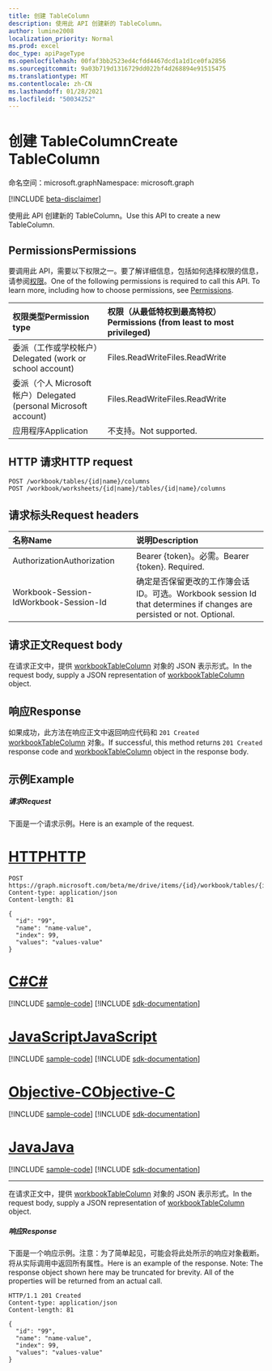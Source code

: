 ```yaml
---
title: 创建 TableColumn
description: 使用此 API 创建新的 TableColumn。
author: lumine2008
localization_priority: Normal
ms.prod: excel
doc_type: apiPageType
ms.openlocfilehash: 00faf3bb2523ed4cfdd4467dcd1a1d1ce0fa2856
ms.sourcegitcommit: 9a03b719d1316729dd022bf4d268894e91515475
ms.translationtype: MT
ms.contentlocale: zh-CN
ms.lasthandoff: 01/28/2021
ms.locfileid: "50034252"
---
```

# <a name="create-tablecolumn"></a><span data-ttu-id="8d0e9-103">创建 TableColumn</span><span class="sxs-lookup"><span data-stu-id="8d0e9-103">Create TableColumn</span></span>

<span data-ttu-id="8d0e9-104">命名空间：microsoft.graph</span><span class="sxs-lookup"><span data-stu-id="8d0e9-104">Namespace: microsoft.graph</span></span>

[!INCLUDE [beta-disclaimer](../../includes/beta-disclaimer.md)]

<span data-ttu-id="8d0e9-105">使用此 API 创建新的 TableColumn。</span><span class="sxs-lookup"><span data-stu-id="8d0e9-105">Use this API to create a new TableColumn.</span></span>
## <a name="permissions"></a><span data-ttu-id="8d0e9-106">Permissions</span><span class="sxs-lookup"><span data-stu-id="8d0e9-106">Permissions</span></span>
<span data-ttu-id="8d0e9-p101">要调用此 API，需要以下权限之一。要了解详细信息，包括如何选择权限的信息，请参阅[权限](/graph/permissions-reference)。</span><span class="sxs-lookup"><span data-stu-id="8d0e9-p101">One of the following permissions is required to call this API. To learn more, including how to choose permissions, see [Permissions](/graph/permissions-reference).</span></span>

|<span data-ttu-id="8d0e9-109">权限类型</span><span class="sxs-lookup"><span data-stu-id="8d0e9-109">Permission type</span></span>      | <span data-ttu-id="8d0e9-110">权限（从最低特权到最高特权）</span><span class="sxs-lookup"><span data-stu-id="8d0e9-110">Permissions (from least to most privileged)</span></span>              |
|:--------------------|:---------------------------------------------------------|
|<span data-ttu-id="8d0e9-111">委派（工作或学校帐户）</span><span class="sxs-lookup"><span data-stu-id="8d0e9-111">Delegated (work or school account)</span></span> | <span data-ttu-id="8d0e9-112">Files.ReadWrite</span><span class="sxs-lookup"><span data-stu-id="8d0e9-112">Files.ReadWrite</span></span>    |
|<span data-ttu-id="8d0e9-113">委派（个人 Microsoft 帐户）</span><span class="sxs-lookup"><span data-stu-id="8d0e9-113">Delegated (personal Microsoft account)</span></span> | <span data-ttu-id="8d0e9-114">Files.ReadWrite</span><span class="sxs-lookup"><span data-stu-id="8d0e9-114">Files.ReadWrite</span></span>    |
|<span data-ttu-id="8d0e9-115">应用程序</span><span class="sxs-lookup"><span data-stu-id="8d0e9-115">Application</span></span> | <span data-ttu-id="8d0e9-116">不支持。</span><span class="sxs-lookup"><span data-stu-id="8d0e9-116">Not supported.</span></span> |

## <a name="http-request"></a><span data-ttu-id="8d0e9-117">HTTP 请求</span><span class="sxs-lookup"><span data-stu-id="8d0e9-117">HTTP request</span></span>
<!-- { "blockType": "ignored" } -->
```http
POST /workbook/tables/{id|name}/columns
POST /workbook/worksheets/{id|name}/tables/{id|name}/columns

```
## <a name="request-headers"></a><span data-ttu-id="8d0e9-118">请求标头</span><span class="sxs-lookup"><span data-stu-id="8d0e9-118">Request headers</span></span>
| <span data-ttu-id="8d0e9-119">名称</span><span class="sxs-lookup"><span data-stu-id="8d0e9-119">Name</span></span>       | <span data-ttu-id="8d0e9-120">说明</span><span class="sxs-lookup"><span data-stu-id="8d0e9-120">Description</span></span>|
|:---------------|:----------|
| <span data-ttu-id="8d0e9-121">Authorization</span><span class="sxs-lookup"><span data-stu-id="8d0e9-121">Authorization</span></span>  | <span data-ttu-id="8d0e9-p102">Bearer {token}。必需。</span><span class="sxs-lookup"><span data-stu-id="8d0e9-p102">Bearer {token}. Required.</span></span> |
| <span data-ttu-id="8d0e9-124">Workbook-Session-Id</span><span class="sxs-lookup"><span data-stu-id="8d0e9-124">Workbook-Session-Id</span></span>  | <span data-ttu-id="8d0e9-p103">确定是否保留更改的工作簿会话 ID。可选。</span><span class="sxs-lookup"><span data-stu-id="8d0e9-p103">Workbook session Id that determines if changes are persisted or not. Optional.</span></span>|

## <a name="request-body"></a><span data-ttu-id="8d0e9-127">请求正文</span><span class="sxs-lookup"><span data-stu-id="8d0e9-127">Request body</span></span>
<span data-ttu-id="8d0e9-128">在请求正文中，提供 [workbookTableColumn](../resources/workbooktablecolumn.md) 对象的 JSON 表示形式。</span><span class="sxs-lookup"><span data-stu-id="8d0e9-128">In the request body, supply a JSON representation of [workbookTableColumn](../resources/workbooktablecolumn.md) object.</span></span>

## <a name="response"></a><span data-ttu-id="8d0e9-129">响应</span><span class="sxs-lookup"><span data-stu-id="8d0e9-129">Response</span></span>

<span data-ttu-id="8d0e9-130">如果成功，此方法在响应正文中返回响应代码和 `201 Created` [workbookTableColumn](../resources/workbooktablecolumn.md) 对象。</span><span class="sxs-lookup"><span data-stu-id="8d0e9-130">If successful, this method returns `201 Created` response code and [workbookTableColumn](../resources/workbooktablecolumn.md) object in the response body.</span></span>

## <a name="example"></a><span data-ttu-id="8d0e9-131">示例</span><span class="sxs-lookup"><span data-stu-id="8d0e9-131">Example</span></span>
##### <a name="request"></a><span data-ttu-id="8d0e9-132">请求</span><span class="sxs-lookup"><span data-stu-id="8d0e9-132">Request</span></span>
<span data-ttu-id="8d0e9-133">下面是一个请求示例。</span><span class="sxs-lookup"><span data-stu-id="8d0e9-133">Here is an example of the request.</span></span>

# <a name="http"></a>[<span data-ttu-id="8d0e9-134">HTTP</span><span class="sxs-lookup"><span data-stu-id="8d0e9-134">HTTP</span></span>](#tab/http)
<!-- {
  "blockType": "request",
  "name": "create_tablecolumn_from_table"
}-->
```http
POST https://graph.microsoft.com/beta/me/drive/items/{id}/workbook/tables/{id|name}/columns
Content-type: application/json
Content-length: 81

{
  "id": "99",
  "name": "name-value",
  "index": 99,
  "values": "values-value"
}
```
# <a name="c"></a>[<span data-ttu-id="8d0e9-135">C#</span><span class="sxs-lookup"><span data-stu-id="8d0e9-135">C#</span></span>](#tab/csharp)
[!INCLUDE [sample-code](../includes/snippets/csharp/create-tablecolumn-from-table-csharp-snippets.md)]
[!INCLUDE [sdk-documentation](../includes/snippets/snippets-sdk-documentation-link.md)]

# <a name="javascript"></a>[<span data-ttu-id="8d0e9-136">JavaScript</span><span class="sxs-lookup"><span data-stu-id="8d0e9-136">JavaScript</span></span>](#tab/javascript)
[!INCLUDE [sample-code](../includes/snippets/javascript/create-tablecolumn-from-table-javascript-snippets.md)]
[!INCLUDE [sdk-documentation](../includes/snippets/snippets-sdk-documentation-link.md)]

# <a name="objective-c"></a>[<span data-ttu-id="8d0e9-137">Objective-C</span><span class="sxs-lookup"><span data-stu-id="8d0e9-137">Objective-C</span></span>](#tab/objc)
[!INCLUDE [sample-code](../includes/snippets/objc/create-tablecolumn-from-table-objc-snippets.md)]
[!INCLUDE [sdk-documentation](../includes/snippets/snippets-sdk-documentation-link.md)]

# <a name="java"></a>[<span data-ttu-id="8d0e9-138">Java</span><span class="sxs-lookup"><span data-stu-id="8d0e9-138">Java</span></span>](#tab/java)
[!INCLUDE [sample-code](../includes/snippets/java/create-tablecolumn-from-table-java-snippets.md)]
[!INCLUDE [sdk-documentation](../includes/snippets/snippets-sdk-documentation-link.md)]

---

<span data-ttu-id="8d0e9-139">在请求正文中，提供 [workbookTableColumn](../resources/workbooktablecolumn.md) 对象的 JSON 表示形式。</span><span class="sxs-lookup"><span data-stu-id="8d0e9-139">In the request body, supply a JSON representation of [workbookTableColumn](../resources/workbooktablecolumn.md) object.</span></span>
##### <a name="response"></a><span data-ttu-id="8d0e9-140">响应</span><span class="sxs-lookup"><span data-stu-id="8d0e9-140">Response</span></span>
<span data-ttu-id="8d0e9-p104">下面是一个响应示例。注意：为了简单起见，可能会将此处所示的响应对象截断。将从实际调用中返回所有属性。</span><span class="sxs-lookup"><span data-stu-id="8d0e9-p104">Here is an example of the response. Note: The response object shown here may be truncated for brevity. All of the properties will be returned from an actual call.</span></span>
<!-- {
  "blockType": "response",
  "truncated": true,
  "@odata.type": "microsoft.graph.workbookTableColumn"
} -->
```http
HTTP/1.1 201 Created
Content-type: application/json
Content-length: 81

{
  "id": "99",
  "name": "name-value",
  "index": 99,
  "values": "values-value"
}
```

<!-- uuid: 8fcb5dbc-d5aa-4681-8e31-b001d5168d79
2015-10-25 14:57:30 UTC -->
<!--
{
  "type": "#page.annotation",
  "description": "Create TableColumn",
  "keywords": "",
  "section": "documentation",
  "tocPath": "",
  "suppressions": [
  ]
}
-->


